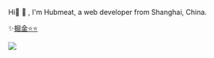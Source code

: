 <div align="left">
  <p>Hi👋 👋 , I'm Hubmeat, a web developer from Shanghai, China. </p>
  <p>✨<a href="https://juejin.cn/user/817692383393656">掘金⭐️⭐️</p>
  <p>
    <a href="https://wangchujiang.com/">
      <img src="https://github-readme-stats.vercel.app/api?username=Hubmeat&show_icons=true&icon_color=805AD5&text_color=718096&bg_color=ffffff&hide_title=true&hide_border=true&hide=contribs,issues" />
    </a>
  </p>
  <br>
</div>
